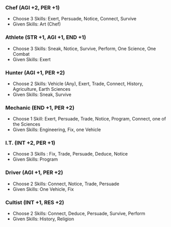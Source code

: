 
### Chef (AGI +2, PER +1)
- Choose 3 Skills: Exert, Persuade, Notice, Connect, Survive
- Given Skills: Art (Chef) 
### Athlete (STR +1, AGI +1, END +1)
- Choose 3 Skills: Sneak, Notice, Survive, Perform, One Science, One Combat
- Given Skills: Exert

### Hunter (AGI +1, PER +2)
- Choose 2 Skills: Vehicle (Any), Exert, Trade, Connect, History, Agriculture, Earth Sciences
- Given Skills: Sneak, Survive

### Mechanic (END +1, PER +2)
- Choose 1 Skill: Exert, Persuade, Trade, Notice, Program, Connect, one of the Sciences
- Given Skills: Engineering, Fix, one Vehicle 

### I.T. (INT +2, PER +1)
- Choose 3 Skills : Fix, Trade, Persuade, Deduce, Notice
- Given Skills: Program 

### Driver (AGI +1, PER +2)
- Choose 2 Skills: Connect, Notice, Trade, Persuade
- Given Skills: One Vehicle, Fix
### Cultist (INT +1, RES +2)
- Choose 2 Skills: Connect, Deduce, Persuade, Survive, Perform
- Given Skills: History, Religion